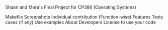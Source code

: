Shaan and Mera's Final Project for CP386 (Operating Systems) 

Makefile
Screenshots
Individual contribution (Function-wise)
Features
Tests cases (if any)
Use examples
About Developers
License to use your code
